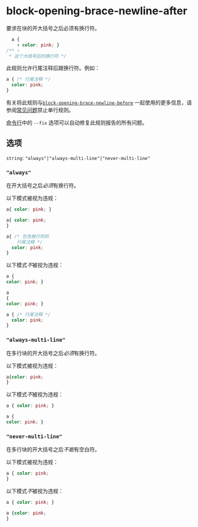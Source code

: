 # block-opening-brace-newline-after

要求在块的开大括号之后必须有换行符。

```css
  a {
    ↑ color: pink; }
/** ↑
 * 这个大括号后的换行符 */
```

此规则允许行尾注释后跟换行符。例如：

```css
a { /* 行尾注释 */
  color: pink;
}
```

有关将此规则与[`block-opening-brace-newline-before`](../block-opening-brace-newline-before/README.md) 一起使用的更多信息，请参阅[常见问题](../../../docs/user-guide/faq.md#如何禁用单行代码块)禁止单行规则。

[命令行](../../../docs/user-guide/cli.md#自动修复错误)中的 `--fix` 选项可以自动修复此规则报告的所有问题。

## 选项

`string`: `"always"|"always-multi-line"|"never-multi-line"`

### `"always"`

在开大括号之后*必须*有换行符。

以下模式被视为违规：

```css
a{ color: pink; }
```

```css
a{ color: pink;
}
```

```css
a{ /* 包含换行符的
    行尾注释 */
  color: pink;
}
```

以下模式*不*被视为违规：

```css
a {
color: pink; }
```

```css
a
{
color: pink; }
```

```css
a { /* 行尾注释 */
  color: pink;
}
```

### `"always-multi-line"`

在多行块的开大括号之后*必须*有换行符。

以下模式被视为违规：

```css
a{color: pink;
}
```

以下模式*不*被视为违规：

```css
a { color: pink; }
```

```css
a {
color: pink; }
```

### `"never-multi-line"`

在多行块的开大括号之后*不能*有空白符。

以下模式被视为违规：

```css
a { color: pink;
}
```

以下模式*不*被视为违规：

```css
a { color: pink; }
```

```css
a {color: pink;
}
```
